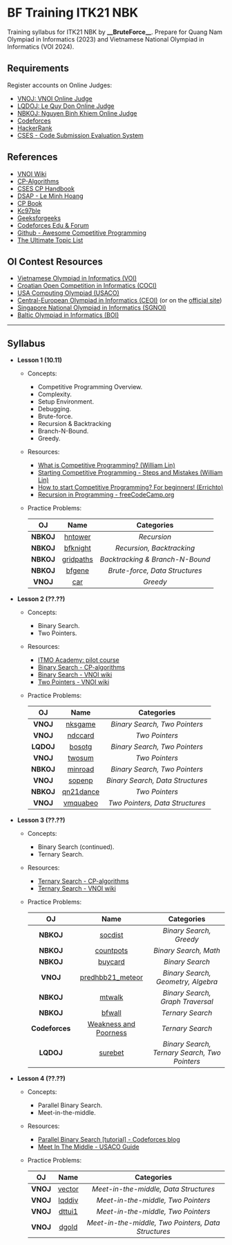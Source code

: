 # BF Training ITK21 NBK

Training syllabus for ITK21 NBK by **\_\_BruteForce\_\_**. Prepare for Quang Nam Olympiad in Informatics (2023) and Vietnamese National Olympiad in Informatics (VOI 2024).

## Requirements

Register accounts on Online Judges:
- [VNOJ: VNOI Online Judge](https://oj.vnoi.info/)
- [LQDOJ: Le Quy Don Online Judge](https://lqdoj.edu.vn/)
- [NBKOJ: Nguyen Binh Khiem Online Judge](https://nbk.homes/)
- [Codeforces](https://codeforces.com/)
- [HackerRank](https://www.hackerrank.com/)
- [CSES - Code Submission Evaluation System](https://cses.fi/)

## References

- [VNOI Wiki](https://vnoi.info/wiki/Home)
- [CP-Algorithms](https://cp-algorithms.com/)
- [CSES CP Handbook](https://cses.fi/book/index.php)
- [DSAP - Le Minh Hoang](https://drive.google.com/file/d/0BwcTB8a10LBwV1J3T2xDTGhQNmM/view?resourcekey=0-R4tnYInPWCKb5W_DK_JQwQ)
- [CP Book](https://cpbook.net/)
- [Kc97ble](https://sites.google.com/site/kc97ble/)
- [Geeksforgeeks](https://www.geeksforgeeks.org/)
- [Codeforces Edu & Forum](https://codeforces.com/edu/courses)
- [Github - Awesome Competitive Programming](https://github.com/lnishan/awesome-competitive-programming)
- [The Ultimate Topic List](https://blog.shahjalalshohag.com/topic-list/)

## OI Contest Resources

- [Vietnamese Olympiad in Informatics (VOI)](https://oj.vnoi.info/problems/?category=7&point_start=&point_end=)
- [Croatian Open Competition in Informatics (COCI)](https://hsin.hr/coci/)
- [USA Computing Olympiad (USACO)](http://www.usaco.org/index.php?page=contests)
- [Central-European Olympiad in Informatics (CEOI)](https://cses.fi/ceoi/list/) (or on the [official site](http://ceoi.inf.elte.hu/))
- [Singapore National Olympiad in Informatics (SGNOI)](https://github.com/noisg/sg_noi_archive)
- [Baltic Olympiad in Informatics (BOI)](https://cses.fi/boi/list/)

----
## Syllabus

- **Lesson 1 (10.11)**

  - Concepts:

    - Competitive Programming Overview.
    - Complexity.
    - Setup Environment.
    - Debugging.
    - Brute-force.
    - Recursion & Backtracking
    - Branch-N-Bound.
    - Greedy.

  - Resources:
    - [What is Competitive Programming? (William Lin)](https://youtu.be/ueNT-w7Oluw)
    - [Starting Competitive Programming - Steps and Mistakes (William Lin)](https://youtu.be/bVKHRtafgPc)
    - [How to start Competitive Programming? For beginners! (Errichto)](https://youtu.be/xAeiXy8-9Y8)
    - [Recursion in Programming - freeCodeCamp.org](https://youtu.be/IJDJ0kBx2LM)

  - Practice Problems:
  
    | OJ        | Name                                             | Categories                      |
    | :---:     | :---:                                            | :----:                          |
    | **NBKOJ** | [hntower](https://nbk.homes/problem/hntower)     | *Recursion*                     |
    | **NBKOJ** | [bfknight](https://nbk.homes/problem/bfknight)   | *Recursion, Backtracking*       |
    | **NBKOJ** | [gridpaths](https://nbk.homes/problem/gridpaths) | *Backtracking & Branch-N-Bound* |
    | **NBKOJ** | [bfgene](https://nbk.homes/problem/bfgene)       | *Brute-force, Data Structures*  |
    | **VNOJ**  | [car](https://oj.vnoi.info/problem/car)          | *Greedy*                        |

- **Lesson 2 (??.??)**

  - Concepts:

    - Binary Search.
    - Two Pointers.

  - Resources:

    - [ITMO Academy: pilot course](https://codeforces.com/edu/course/2)
    - [Binary Search - CP-algorithms](https://cp-algorithms.com/num_methods/binary_search.html)
    - [Binary Search - VNOI wiki](https://vnoi.info/wiki/algo/basic/binary-search.md)
    - [Two Pointers - VNOI wiki](https://vnoi.info/wiki/algo/basic/two-pointers.md)

  - Practice Problems:

    | OJ        | Name                                             | Categories                      |
    | :---:     | :---:                                            | :----:                          |
    | **VNOJ**  | [nksgame](https://oj.vnoi.info/problem/nksgame)  | *Binary Search, Two Pointers*   |
    | **VNOJ**  | [ndccard](https://oj.vnoi.info/problem/ndccard)  | *Two Pointers*                  |
    | **LQDOJ** | [bosotg](https://lqdoj.edu.vn/problem/1819bosotg)| *Binary Search, Two Pointers*   |
    | **VNOJ**  | [twosum](https://oj.vnoi.info/problem/twosum)    | *Two Pointers*                  |
    | **NBKOJ** | [minroad](https://nbk.homes/problem/voi14minroad)| *Binary Search, Two Pointers*   |
    | **VNOJ**  | [sopenp](https://oj.vnoi.info/problem/sopenp)    | *Binary Search, Data Structures*|
    | **NBKOJ** | [qn21dance](https://nbk.homes/problem/qn21dance) | *Two Pointers*                  |
    | **VNOJ**  | [vmquabeo](https://oj.vnoi.info/problem/vmquabeo)| *Two Pointers, Data Structures* |

- **Lesson 3 (??.??)**

  - Concepts:

    - Binary Search (continued).
    - Ternary Search.

  - Resources:

    - [Ternary Search - CP-algorithms](https://cp-algorithms.com/num_methods/ternary_search.html)
    - [Ternary Search - VNOI wiki](https://vnoi.info/wiki/translate/emaxx/Tim-kiem-tam-phan-Ternary-Search.md)

  - Practice Problems:

    | OJ        | Name                                             | Categories                      |
    | :---:     | :---:                                            | :----:                          |
    | **NBKOJ** | [socdist](https://nbk.homes/problem/socdist)     | *Binary Search, Greedy*         |
    | **NBKOJ** | [countpots](https://nbk.homes/problem/countpots) | *Binary Search, Math*           |
    | **NBKOJ** | [buycard](https://nbk.homes/problem/buycard)     | *Binary Search*                 |
    | **VNOJ**  | [predhbb21_meteor](https://oj.vnoi.info/problem/predhbb21_meteor) | *Binary Search, Geometry, Algebra* |
    | **NBKOJ** | [mtwalk](https://nbk.homes/problem/mtwalk)       | *Binary Search, Graph Traversal*|
    | **NBKOJ** | [bfwall](https://nbk.homes/problem/bfwall)       | *Ternary Search*                |
    | **Codeforces** | [Weakness and Poorness](https://codeforces.com/problemset/problem/578/C) | *Ternary Search* |
    | **LQDOJ** | [surebet](https://lqdoj.edu.vn/problem/surebet)  | *Binary Search, Ternary Search, Two Pointers* |

- **Lesson 4 (??.??)**

  - Concepts:

    - Parallel Binary Search.
    - Meet-in-the-middle.

  - Resources:

    - [Parallel Binary Search [tutorial] - Codeforces blog](https://codeforces.com/blog/entry/45578)
    - [Meet In The Middle - USACO Guide](https://usaco.guide/gold/meet-in-the-middle?lang=cpp)

  - Practice Problems:

    | OJ        | Name                                             | Categories                            |
    | :---:     | :---:                                            | :----:                                |
    | **VNOJ**  | [vector](https://oj.vnoi.info/problem/vector)    | *Meet-in-the-middle, Data Structures* |
    | **VNOJ**  | [lqddiv](https://oj.vnoi.info/problem/lqddiv)    | *Meet-in-the-middle, Two Pointers*    |
    | **VNOJ**  | [dttui1](https://oj.vnoi.info/problem/dttui1)    | *Meet-in-the-middle, Two Pointers*    |
    | **VNOJ**  | [dgold](https://oj.vnoi.info/problem/dgold)      | *Meet-in-the-middle, Two Pointers, Data Structures* |